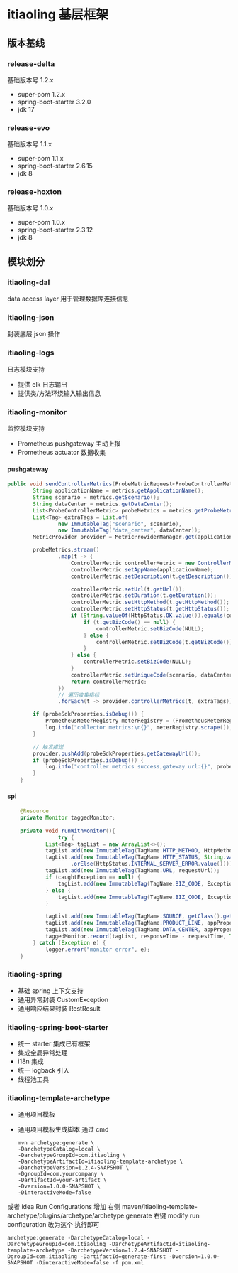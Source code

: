 # itiaoling 基层框架

## 版本基线

### release-delta

基础版本号 1.2.x

* super-pom 1.2.x
* spring-boot-starter 3.2.0
* jdk 17

### release-evo

基础版本号 1.1.x

* super-pom 1.1.x
* spring-boot-starter 2.6.15
* jdk 8

### release-hoxton

基础版本号 1.0.x

* super-pom 1.0.x
* spring-boot-starter 2.3.12
* jdk 8

## 模块划分

### itiaoling-dal

data access layer 用于管理数据库连接信息

### itiaoling-json

封装底层 json 操作

### itiaoling-logs

日志模块支持

* 提供 elk 日志输出
* 提供类/方法环绕输入输出信息

### itiaoling-monitor

监控模块支持

* Prometheus pushgateway 主动上报
* Prometheus actuator 数据收集

#### pushgateway

```java
public void sendControllerMetrics(ProbeMetricRequest<ProbeControllerMetric> metrics) {
        String applicationName = metrics.getApplicationName();
        String scenario = metrics.getScenario();
        String dataCenter = metrics.getDataCenter();
        List<ProbeControllerMetric> probeMetrics = metrics.getProbeMetrics();
        List<Tag> extraTags = List.of(
                new ImmutableTag("scenario", scenario),
                new ImmutableTag("data_center", dataCenter));
        MetricProvider provider = MetricProviderManager.get(applicationName);

        probeMetrics.stream()
                .map(t -> {
                    ControllerMetric controllerMetric = new ControllerMetric();
                    controllerMetric.setAppName(applicationName);
                    controllerMetric.setDescription(t.getDescription());

                    controllerMetric.setUrl(t.getUrl());
                    controllerMetric.setDuration(t.getDuration());
                    controllerMetric.setHttpMethod(t.getHttpMethod());
                    controllerMetric.setHttpStatus(t.getHttpStatus());
                    if (String.valueOf(HttpStatus.OK.value()).equals(controllerMetric.getHttpStatus())) {
                        if (t.getBizCode() == null) {
                            controllerMetric.setBizCode(NULL);
                        } else {
                            controllerMetric.setBizCode(t.getBizCode());
                        }
                    } else {
                        controllerMetric.setBizCode(NULL);
                    }
                    controllerMetric.setUniqueCode(scenario, dataCenter);
                    return controllerMetric;
                })
                // 遍历收集指标
                .forEach(t -> provider.controllerMetrics(t, extraTags));

        if (probeSdkProperties.isDebug()) {
            PrometheusMeterRegistry meterRegistry = (PrometheusMeterRegistry) provider.get();
            log.info("collector metrics:\n{}", meterRegistry.scrape());
        }

        // 触发推送
        provider.pushAdd(probeSdkProperties.getGatewayUrl());
        if (probeSdkProperties.isDebug()) {
            log.info("controller metrics success,gateway url:{}", probeSdkProperties.getGatewayUrl());
        }
    }
```

#### spi

```java
    @Resource
    private Monitor taggedMonitor;
    
    private void runWithMonitor(){
    	        try {
            List<Tag> tagList = new ArrayList<>();
            tagList.add(new ImmutableTag(TagName.HTTP_METHOD, HttpMethod.POST.name()));
            tagList.add(new ImmutableTag(TagName.HTTP_STATUS, String.valueOf(Optional.ofNullable(response).map(HttpResponse::getStatus)
                    .orElse(HttpStatus.INTERNAL_SERVER_ERROR.value()))));
            tagList.add(new ImmutableTag(TagName.URL, requestUrl));
            if (caughtException == null) {
                tagList.add(new ImmutableTag(TagName.BIZ_CODE, ExceptionUtils.getResultCode(body)));
            } else {
                tagList.add(new ImmutableTag(TagName.BIZ_CODE, ExceptionUtils.getExceptionCode(caughtException)));
            }

            tagList.add(new ImmutableTag(TagName.SOURCE, getClass().getSimpleName()));
            tagList.add(new ImmutableTag(TagName.PRODUCT_LINE, appProperties.getProductLine()));
            tagList.add(new ImmutableTag(TagName.DATA_CENTER, appProperties.getDataCenter()));
            taggedMonitor.record(tagList, responseTime - requestTime, TimeUnit.MILLISECONDS);
        } catch (Exception e) {
            logger.error("monitor error", e);
    }
```

### itiaoling-spring

* 基础 spring 上下文支持
* 通用异常封装 CustomException
* 通用响应结果封装 RestResult

### itiaoling-spring-boot-starter

* 统一 starter 集成已有框架
* 集成全局异常处理
* i18n 集成
* 统一 logback 引入
* 线程池工具

### itiaoling-template-archetype

* 通用项目模板

* 通用项目模板生成脚本
  通过 cmd

  ```shell
  mvn archetype:generate \
  -DarchetypeCatalog=local \
  -DarchetypeGroupId=com.itiaoling \
  -DarchetypeArtifactId=itiaoling-template-archetype \
  -DarchetypeVersion=1.2.4-SNAPSHOT \
  -DgroupId=com.yourcompany \
  -DartifactId=your-artifact \
  -Dversion=1.0.0-SNAPSHOT \
  -DinteractiveMode=false 
  
  ```

或者 idea Run Configurations 增加 右侧 maven/itiaoling-template-archetype/plugins/archetype/archetype:generate
右键 modify run configuration 改为这个 执行即可

```
archetype:generate -DarchetypeCatalog=local -DarchetypeGroupId=com.itiaoling -DarchetypeArtifactId=itiaoling-template-archetype -DarchetypeVersion=1.2.4-SNAPSHOT -DgroupId=com.itiaoling -DartifactId=generate-first -Dversion=1.0.0-SNAPSHOT -DinteractiveMode=false -f pom.xml
```
